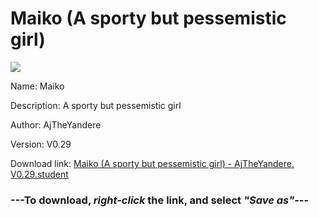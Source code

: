 # Maiko (A sporty but pessemistic girl)

<img src = "https://raw.githubusercontent.com/Arbiter1223/Daigaku-Gurashi-Custom-Students/master/Students/Files/Maiko%20(A%20sporty%20but%20pessemistic%20girl).png">

Name: Maiko

Description: A sporty but pessemistic girl

Author: AjTheYandere

Version: V0.29

Download link: <a href="https://raw.githubusercontent.com/Arbiter1223/Daigaku-Gurashi-Custom-Students/master/Students/Files/Maiko%20(A%20sporty%20but%20pessemistic%20girl)%20-%20AjTheYandere%2C%20V0.29.student">Maiko (A sporty but pessemistic girl) - AjTheYandere, V0.29.student</a>

### ---**To download, _right-click_ the link, and select _"Save as"_**---
